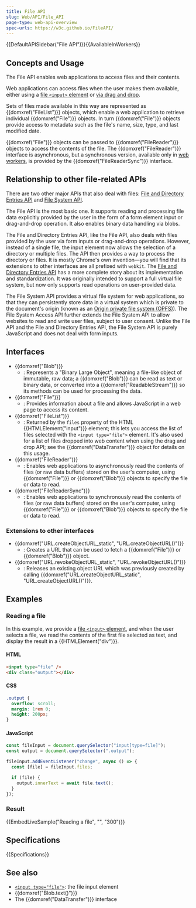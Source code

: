 ```yaml
---
title: File API
slug: Web/API/File_API
page-type: web-api-overview
spec-urls: https://w3c.github.io/FileAPI/
---
```


{{DefaultAPISidebar("File API")}}{{AvailableInWorkers}}

## Concepts and Usage

The File API enables web applications to access files and their contents.

Web applications can access files when the user makes them available, either using a [file `<input>` element](/en-US/docs/Web/HTML/Reference/Element/input/file) or [via drag and drop](/en-US/docs/Web/API/DataTransfer/files).

Sets of files made available in this way are represented as {{domxref("FileList")}} objects, which enable a web application to retrieve individual {{domxref("File")}} objects. In turn {{domxref("File")}} objects provide access to metadata such as the file's name, size, type, and last modified date.

{{domxref("File")}} objects can be passed to {{domxref("FileReader")}} objects to access the contents of the file. The {{domxref("FileReader")}} interface is asynchronous, but a synchronous version, available only in [web workers](/en-US/docs/Web/API/Web_Workers_API), is provided by the {{domxref("FileReaderSync")}} interface.

## Relationship to other file-related APIs

There are two other major APIs that also deal with files: [File and Directory Entries API](/en-US/docs/Web/API/File_and_Directory_Entries_API) and [File System API](/en-US/docs/Web/API/File_System_API).

The File API is the most basic one. It supports reading and processing file data explicitly provided by the user in the form of a form element input or drag-and-drop operation. It also enables binary data handling via blobs.

The File and Directory Entries API, like the File API, also deals with files provided by the user via form inputs or drag-and-drop operations. However, instead of a single file, the input element now allows the selection of a directory or multiple files. The API then provides a way to process the directory or files. It is mostly Chrome's own invention—you will find that its extensions to other interfaces are all prefixed with `webkit`. The [File and Directory Entries API](/en-US/docs/Web/API/File_and_Directory_Entries_API#history) has a more complete story about its implementation and standardization. It was originally intended to support a full virtual file system, but now only supports read operations on user-provided data.

The File System API provides a virtual file system for web applications, so that they can persistently store data in a virtual system which is private to the document's origin (known as an [Origin private file system (OPFS)](/en-US/docs/Web/API/File_System_API/Origin_private_file_system)). The File System Access API further extends the File System API to allow websites to read and write user files, subject to user consent. Unlike the File API and the File and Directory Entries API, the File System API is purely JavaScript and does not deal with form inputs.

## Interfaces

- {{domxref("Blob")}}
  - : Represents a "Binary Large Object", meaning a file-like object of immutable, raw data; a {{domxref("Blob")}} can be read as text or binary data, or converted into a {{domxref("ReadableStream")}} so its methods can be used for processing the data.
- {{domxref("File")}}
  - : Provides information about a file and allows JavaScript in a web page to access its content.
- {{domxref("FileList")}}
  - : Returned by the `files` property of the HTML {{HTMLElement("input")}} element; this lets you access the list of files selected with the `<input type="file">` element. It's also used for a list of files dropped into web content when using the drag and drop API; see the {{domxref("DataTransfer")}} object for details on this usage.
- {{domxref("FileReader")}}
  - : Enables web applications to asynchronously read the contents of files (or raw data buffers) stored on the user's computer, using {{domxref("File")}} or {{domxref("Blob")}} objects to specify the file or data to read.
- {{domxref("FileReaderSync")}}
  - : Enables web applications to synchronously read the contents of files (or raw data buffers) stored on the user's computer, using {{domxref("File")}} or {{domxref("Blob")}} objects to specify the file or data to read.

### Extensions to other interfaces

- {{domxref("URL.createObjectURL_static", "URL.createObjectURL()")}}
  - : Creates a URL that can be used to fetch a {{domxref("File")}} or {{domxref("Blob")}} object.
- {{domxref("URL.revokeObjectURL_static", "URL.revokeObjectURL()")}}
  - : Releases an existing object URL which was previously created by calling {{domxref("URL.createObjectURL_static", "URL.createObjectURL()")}}.

## Examples

### Reading a file

In this example, we provide a [file `<input>` element](/en-US/docs/Web/HTML/Reference/Element/input/file), and when the user selects a file, we read the contents of the first file selected as text, and display the result in a {{HTMLElement("div")}}.

#### HTML

```html
<input type="file" />
<div class="output"></div>
```

#### CSS

```css
.output {
  overflow: scroll;
  margin: 1rem 0;
  height: 200px;
}
```

#### JavaScript

```js
const fileInput = document.querySelector("input[type=file]");
const output = document.querySelector(".output");

fileInput.addEventListener("change", async () => {
  const [file] = fileInput.files;

  if (file) {
    output.innerText = await file.text();
  }
});
```

### Result

{{EmbedLiveSample("Reading a file", "", "300")}}

## Specifications

{{Specifications}}

## See also

- [`<input type="file">`](/en-US/docs/Web/HTML/Reference/Element/input/file): the file input element
- {{domxref("Blob.text()")}}
- The {{domxref("DataTransfer")}} interface
